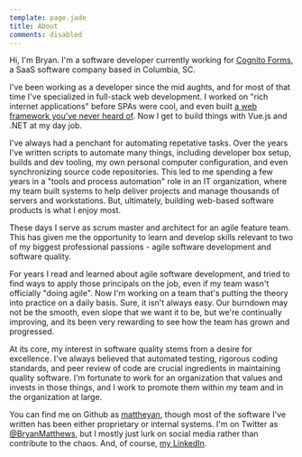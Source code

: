 ```yaml
---
template: page.jade
title: About
comments: disabled
---
```


Hi, I'm Bryan. I'm a software developer currently working for [Cognito Forms](https://www.cognitoforms.com), a SaaS software company based in Columbia, SC.

I've been working as a developer since the mid aughts, and for most of that time I've specialized in full-stack web development. I worked on "rich internet applications" before SPAs were cool, and even built [a web framework you've never heard of](https://github.com/vc3/ExoWeb). Now I get to build things with Vue.js and .NET at my day job.

I've always had a penchant for automating repetative tasks. Over the years I've written scripts to automate many things, including developer box setup, builds and dev tooling, my own personal computer configuration, and even synchronizing source code repositories. This led to me spending a few years in a "tools and process automation" role in an IT organization, where my team built systems to help deliver projects and manage thousands of servers and workstations. But, ultimately, building web-based software products is what I enjoy most.

These days I serve as scrum master and architect for an agile feature team. This has given me the opportunity to learn and develop skills relevant to two of my biggest professional passions - agile software development and software quality.

For years I read and learned about agile software development, and tried to find ways to apply those principals on the job, even if my team wasn't officially "doing agile". Now I'm working on a team that's putting the theory into practice on a daily basis. Sure, it isn't always easy. Our burndown may not be the smooth, even slope that we want it to be, but we're continually improving, and its been very rewarding to see how the team has grown and progressed. 

At its core, my interest in software quality stems from a desire for excellence. I've always believed that automated testing, rigorous coding standards, and peer review of code are crucial ingredients in maintaining quality software. I'm fortunate to work for an organization that values and invests in those things, and I work to promote them within my team and in the organization at large.

You can find me on Github as <a href="https://github.com/mattheyan" target="_blank">mattheyan</a>, though most of the software I've written has been either proprietary or internal systems. I'm on Twitter as <a href="https://twitter.com/BryanMatthews" target="_blank">@BryanMatthews</a>, but I mostly just lurk on social media rather than contribute to the chaos. And, of course, <a href="https://www.linkedin.com/in/bryan-matthews-4b3b531a" target="_blank">my LinkedIn</a>.

